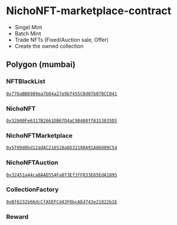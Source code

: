 # NichoNFT-marketplace-contract

- Singel Mint
- Batch Mint
- Trade NFTs (Fixed/Auction sale, Offer)
- Create the owned collection

## Polygon (mumbai)

### NFTBlackList

[`0x776aBB6989ea7b84a27e9b7455C0d07b070CC041`](https://mumbai.polygonscan.com/address/0x776aBB6989ea7b84a27e9b7455C0d07b070CC041)

### NichoNFT

[`0x32b00Fe6317B2661DB67D4aC90480ff8153835D5`](https://mumbai.polygonscan.com/address/0x32b00Fe6317B2661DB67D4aC90480ff8153835D5)

### NichoNFTMarketplace

[`0x5f09d0bd12adAC216528a6D32100A91A86089C54`](https://mumbai.polygonscan.com/address/0x5f09d0bd12adAC216528a6D32100A91A86089C54)

### NichoNFTAuction

[`0x32451a44ca8AAD554Fa8f3Ef3fF833E65EdA1895`](https://mumbai.polygonscan.com/address/0x32451a44ca8AAD554Fa8f3Ef3fF833E65EdA1895)

### CollectionFactory

[`0xBf6232b66dcCfA5EFCd43F0bcAEd743e21822b1E`](https://mumbai.polygonscan.com/address/0xBf6232b66dcCfA5EFCd43F0bcAEd743e21822b1E)

### Reward
